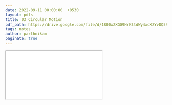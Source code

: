 ```yaml
---
date: 2022-09-11 00:00:00  +0530
layout: pdfs
title: 03 Circular Motion
pdf_path: https://drive.google.com/file/d/1800xZXGG9HrKltdWy4xcXZYvDQ5R95S3/preview?usp=sharing
tags: notes
author: parthnikam
paginate: true
---
```


<iframe class="embed-pdf" src="{{ page.pdf_path }}#toolbar=0" seamless="seamless" scrolling="no" style="overflow:hidden"></iframe>
